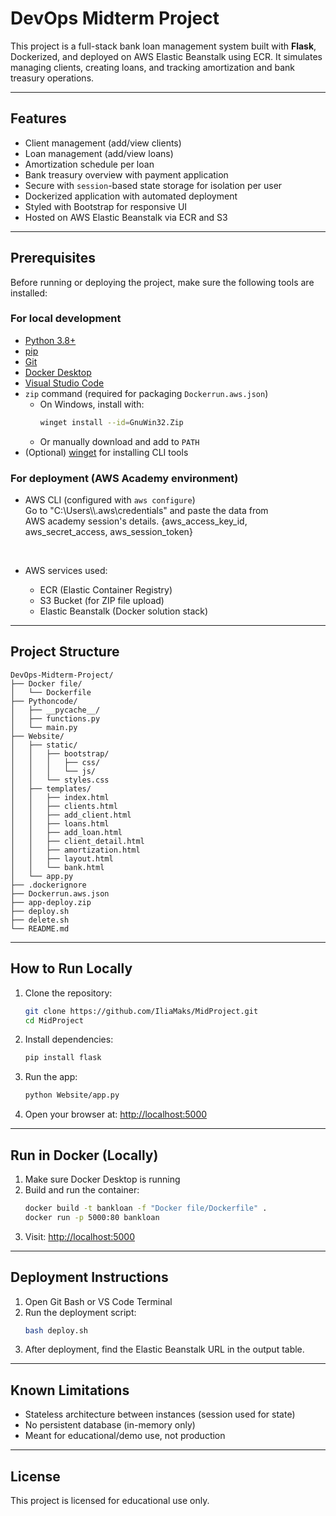 # DevOps Midterm Project

This project is a full-stack bank loan management system built with **Flask**, Dockerized, and deployed on AWS Elastic Beanstalk using ECR. It simulates managing clients, creating loans, and tracking amortization and bank treasury operations.

---

## Features

-  Client management (add/view clients)
-  Loan management (add/view loans)
-  Amortization schedule per loan
-  Bank treasury overview with payment application
-  Secure with `session`-based state storage for isolation per user
-  Dockerized application with automated deployment
-  Styled with Bootstrap for responsive UI
-  Hosted on AWS Elastic Beanstalk via ECR and S3

---

## Prerequisites

Before running or deploying the project, make sure the following tools are installed:

### For local development

- [Python 3.8+](https://www.python.org/downloads/)
- [pip](https://pip.pypa.io/en/stable/installation/)
- [Git](https://git-scm.com/downloads)
- [Docker Desktop](https://www.docker.com/products/docker-desktop/)
- [Visual Studio Code](https://code.visualstudio.com/)
- `zip` command (required for packaging `Dockerrun.aws.json`)
  - On Windows, install with:
    ```bash
    winget install --id=GnuWin32.Zip
    ```
  - Or manually download and add to `PATH`
- (Optional)  [winget](https://learn.microsoft.com/en-us/windows/package-manager/winget/) for installing CLI tools

### For deployment (AWS Academy environment)

- AWS CLI (configured with `aws configure`)\
  Go to "C:\Users\\\\.aws\credentials" and paste the data from \
  AWS academy session's details. {aws\_access\_key\_id, aws\_secret\_access, aws\_session\_token}

   
- AWS services used:
  - ECR (Elastic Container Registry)
  - S3 Bucket (for ZIP file upload)
  - Elastic Beanstalk (Docker solution stack)

---

## Project Structure

```
DevOps-Midterm-Project/
├── Docker file/
│   └── Dockerfile
├── Pythoncode/
│   ├── __pycache__/
│   ├── functions.py
│   └── main.py
├── Website/
│   ├── static/
│   │   ├── bootstrap/
│   │   │   ├── css/
│   │   │   └── js/
│   │   └── styles.css
│   ├── templates/
│   │   ├── index.html
│   │   ├── clients.html
│   │   ├── add_client.html
│   │   ├── loans.html
│   │   ├── add_loan.html
│   │   ├── client_detail.html
│   │   ├── amortization.html
│   │   ├── layout.html
│   │   └── bank.html
│   └── app.py
├── .dockerignore
├── Dockerrun.aws.json
├── app-deploy.zip
├── deploy.sh
├── delete.sh
└── README.md
```

---

## How to Run Locally

1. Clone the repository:

   ```bash
   git clone https://github.com/IliaMaks/MidProject.git
   cd MidProject
   ```

2. Install dependencies:

   ```bash
   pip install flask
   ```

3. Run the app:

   ```bash
   python Website/app.py
   ```

4. Open your browser at: [http://localhost:5000](http://localhost:5000)

---

## Run in Docker (Locally)

1. Make sure Docker Desktop is running
2. Build and run the container:
   ```bash
   docker build -t bankloan -f "Docker file/Dockerfile" .
   docker run -p 5000:80 bankloan
   ```
3. Visit: [http://localhost:5000](http://localhost:5000)

---

## Deployment Instructions

1. Open Git Bash or VS Code Terminal
2. Run the deployment script:
   ```bash
   bash deploy.sh
   ```
3. After deployment, find the Elastic Beanstalk URL in the output table.

---

## Known Limitations

- Stateless architecture between instances (session used for state)
- No persistent database (in-memory only)
- Meant for educational/demo use, not production

---

## License

This project is licensed for educational use only.

